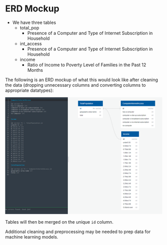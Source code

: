 # ERD Mockup

- We have three tables
  - total_pop
    - Presence of a Computer and Type of Internet Subscription in Household
  - int_access
    - Presence of a Computer and Type of Internet Subscription in Household
  - income
    - Ratio of Income to Poverty Level of Families in the Past 12 Months

The following is an ERD mockup of what this would look like after cleaning the data (dropping unnecessary columns and converting columns to appropriate datatypes):

![erd](images/erd.PNG)

Tables will then be merged on the unique `id` column.

Additional cleaning and preprocessing may be needed to prep data for machine learning models.

